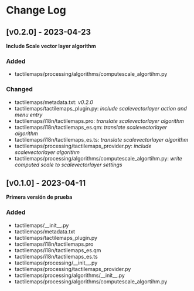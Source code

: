 # Change Log
 
## [v0.2.0] - 2023-04-23

  **Include Scale vector layer algorithm**
 
### Added

- tactilemaps/processing/algorithms/computescale_algortihm.py

### Changed
  
- tactilemaps/metadata.txt: *v0.2.0*
- tactilemaps/tactilemaps_plugin.py: *include scalevectorlayer action and menu entry*
- tactilemaps/i18n/tactilemaps.pro: *translate scalevectorlayer algorithm*
- tactilemaps/i18n/tactilemaps_es.qm: *translate scalevectorlayer algorithm*
- tactilemaps/i18n/tactilemaps_es.ts: *translate scalevectorlayer algorithm*
- tactilemaps/processing/tactilemaps_provider.py: *include scalevectorlayer algorithm*
- tactilemaps/processing/algorithms/computescale_algortihm.py: *write computed scale to scalevectorlayer settings*
 
## [v0.1.0] - 2023-04-11

**Primera versión de prueba**
 
### Added

- tactilemaps/\_\_init__.py
- tactilemaps/metadata.txt
- tactilemaps/tactilemaps_plugin.py
- tactilemaps/i18n/tactilemaps.pro
- tactilemaps/i18n/tactilemaps_es.qm
- tactilemaps/i18n/tactilemaps_es.ts
- tactilemaps/processing/\_\_init__.py
- tactilemaps/processing/tactilemaps_provider.py
- tactilemaps/processing/algorithms/\_\_init__.py
- tactilemaps/processing/algorithms/computescale_algortihm.py
